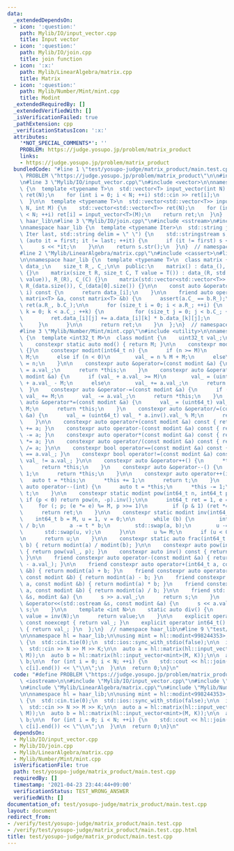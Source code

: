 ```yaml
---
data:
  _extendedDependsOn:
  - icon: ':question:'
    path: Mylib/IO/input_vector.cpp
    title: Input vector
  - icon: ':question:'
    path: Mylib/IO/join.cpp
    title: join function
  - icon: ':x:'
    path: Mylib/LinearAlgebra/matrix.cpp
    title: Matrix
  - icon: ':question:'
    path: Mylib/Number/Mint/mint.cpp
    title: Modint
  _extendedRequiredBy: []
  _extendedVerifiedWith: []
  _isVerificationFailed: true
  _pathExtension: cpp
  _verificationStatusIcon: ':x:'
  attributes:
    '*NOT_SPECIAL_COMMENTS*': ''
    PROBLEM: https://judge.yosupo.jp/problem/matrix_product
    links:
    - https://judge.yosupo.jp/problem/matrix_product
  bundledCode: "#line 1 \"test/yosupo-judge/matrix_product/main.test.cpp\"\n#define\
    \ PROBLEM \"https://judge.yosupo.jp/problem/matrix_product\"\n\n#include <iostream>\n\
    \n#line 3 \"Mylib/IO/input_vector.cpp\"\n#include <vector>\n\nnamespace haar_lib\
    \ {\n  template <typename T>\n  std::vector<T> input_vector(int N) {\n    std::vector<T>\
    \ ret(N);\n    for (int i = 0; i < N; ++i) std::cin >> ret[i];\n    return ret;\n\
    \  }\n\n  template <typename T>\n  std::vector<std::vector<T>> input_vector(int\
    \ N, int M) {\n    std::vector<std::vector<T>> ret(N);\n    for (int i = 0; i\
    \ < N; ++i) ret[i] = input_vector<T>(M);\n    return ret;\n  }\n}  // namespace\
    \ haar_lib\n#line 3 \"Mylib/IO/join.cpp\"\n#include <sstream>\n#include <string>\n\
    \nnamespace haar_lib {\n  template <typename Iter>\n  std::string join(Iter first,\
    \ Iter last, std::string delim = \" \") {\n    std::stringstream s;\n\n    for\
    \ (auto it = first; it != last; ++it) {\n      if (it != first) s << delim;\n\
    \      s << *it;\n    }\n\n    return s.str();\n  }\n}  // namespace haar_lib\n\
    #line 2 \"Mylib/LinearAlgebra/matrix.cpp\"\n#include <cassert>\n#line 4 \"Mylib/LinearAlgebra/matrix.cpp\"\
    \n\nnamespace haar_lib {\n  template <typename T>\n  class matrix {\n    std::vector<std::vector<T>>\
    \ data_;\n    size_t R_, C_;\n\n  public:\n    matrix() : data_(), R_(0), C_(0)\
    \ {}\n    matrix(size_t R, size_t C, T value = T()) : data_(R, std::vector<T>(C,\
    \ value)), R_(R), C_(C) {}\n    matrix(std::vector<std::vector<T>> data) : data_(data),\
    \ R_(data.size()), C_(data[0].size()) {}\n\n    const auto &operator[](size_t\
    \ i) const {\n      return data_[i];\n    }\n\n    friend auto operator*(const\
    \ matrix<T> &a, const matrix<T> &b) {\n      assert(a.C_ == b.R_);\n\n      matrix\
    \ ret(a.R_, b.C_);\n\n      for (size_t i = 0; i < a.R_; ++i) {\n        for (size_t\
    \ k = 0; k < a.C_; ++k) {\n          for (size_t j = 0; j < b.C_; ++j) {\n   \
    \         ret.data_[i][j] += a.data_[i][k] * b.data_[k][j];\n          }\n   \
    \     }\n      }\n\n      return ret;\n    }\n  };\n}  // namespace haar_lib\n\
    #line 3 \"Mylib/Number/Mint/mint.cpp\"\n#include <utility>\n\nnamespace haar_lib\
    \ {\n  template <int32_t M>\n  class modint {\n    uint32_t val_;\n\n  public:\n\
    \    constexpr static auto mod() { return M; }\n\n    constexpr modint() : val_(0)\
    \ {}\n    constexpr modint(int64_t n) {\n      if (n >= M)\n        val_ = n %\
    \ M;\n      else if (n < 0)\n        val_ = n % M + M;\n      else\n        val_\
    \ = n;\n    }\n\n    constexpr auto &operator=(const modint &a) {\n      val_\
    \ = a.val_;\n      return *this;\n    }\n    constexpr auto &operator+=(const\
    \ modint &a) {\n      if (val_ + a.val_ >= M)\n        val_ = (uint64_t) val_\
    \ + a.val_ - M;\n      else\n        val_ += a.val_;\n      return *this;\n  \
    \  }\n    constexpr auto &operator-=(const modint &a) {\n      if (val_ < a.val_)\
    \ val_ += M;\n      val_ -= a.val_;\n      return *this;\n    }\n    constexpr\
    \ auto &operator*=(const modint &a) {\n      val_ = (uint64_t) val_ * a.val_ %\
    \ M;\n      return *this;\n    }\n    constexpr auto &operator/=(const modint\
    \ &a) {\n      val_ = (uint64_t) val_ * a.inv().val_ % M;\n      return *this;\n\
    \    }\n\n    constexpr auto operator+(const modint &a) const { return modint(*this)\
    \ += a; }\n    constexpr auto operator-(const modint &a) const { return modint(*this)\
    \ -= a; }\n    constexpr auto operator*(const modint &a) const { return modint(*this)\
    \ *= a; }\n    constexpr auto operator/(const modint &a) const { return modint(*this)\
    \ /= a; }\n\n    constexpr bool operator==(const modint &a) const { return val_\
    \ == a.val_; }\n    constexpr bool operator!=(const modint &a) const { return\
    \ val_ != a.val_; }\n\n    constexpr auto &operator++() {\n      *this += 1;\n\
    \      return *this;\n    }\n    constexpr auto &operator--() {\n      *this -=\
    \ 1;\n      return *this;\n    }\n\n    constexpr auto operator++(int) {\n   \
    \   auto t = *this;\n      *this += 1;\n      return t;\n    }\n    constexpr\
    \ auto operator--(int) {\n      auto t = *this;\n      *this -= 1;\n      return\
    \ t;\n    }\n\n    constexpr static modint pow(int64_t n, int64_t p) {\n     \
    \ if (p < 0) return pow(n, -p).inv();\n\n      int64_t ret = 1, e = n % M;\n \
    \     for (; p; (e *= e) %= M, p >>= 1)\n        if (p & 1) (ret *= e) %= M;\n\
    \      return ret;\n    }\n\n    constexpr static modint inv(int64_t a) {\n  \
    \    int64_t b = M, u = 1, v = 0;\n\n      while (b) {\n        int64_t t = a\
    \ / b;\n        a -= t * b;\n        std::swap(a, b);\n        u -= t * v;\n \
    \       std::swap(u, v);\n      }\n\n      u %= M;\n      if (u < 0) u += M;\n\
    \n      return u;\n    }\n\n    constexpr static auto frac(int64_t a, int64_t\
    \ b) { return modint(a) / modint(b); }\n\n    constexpr auto pow(int64_t p) const\
    \ { return pow(val_, p); }\n    constexpr auto inv() const { return inv(val_);\
    \ }\n\n    friend constexpr auto operator-(const modint &a) { return modint(M\
    \ - a.val_); }\n\n    friend constexpr auto operator+(int64_t a, const modint\
    \ &b) { return modint(a) + b; }\n    friend constexpr auto operator-(int64_t a,\
    \ const modint &b) { return modint(a) - b; }\n    friend constexpr auto operator*(int64_t\
    \ a, const modint &b) { return modint(a) * b; }\n    friend constexpr auto operator/(int64_t\
    \ a, const modint &b) { return modint(a) / b; }\n\n    friend std::istream &operator>>(std::istream\
    \ &s, modint &a) {\n      s >> a.val_;\n      return s;\n    }\n    friend std::ostream\
    \ &operator<<(std::ostream &s, const modint &a) {\n      s << a.val_;\n      return\
    \ s;\n    }\n\n    template <int N>\n    static auto div() {\n      static auto\
    \ value = inv(N);\n      return value;\n    }\n\n    explicit operator int32_t()\
    \ const noexcept { return val_; }\n    explicit operator int64_t() const noexcept\
    \ { return val_; }\n  };\n}  // namespace haar_lib\n#line 9 \"test/yosupo-judge/matrix_product/main.test.cpp\"\
    \n\nnamespace hl = haar_lib;\n\nusing mint = hl::modint<998244353>;\n\nint main()\
    \ {\n  std::cin.tie(0);\n  std::ios::sync_with_stdio(false);\n\n  int N, M, K;\n\
    \  std::cin >> N >> M >> K;\n\n  auto a = hl::matrix(hl::input_vector<mint>(N,\
    \ M));\n  auto b = hl::matrix(hl::input_vector<mint>(M, K));\n\n  auto c = a *\
    \ b;\n\n  for (int i = 0; i < N; ++i) {\n    std::cout << hl::join(c[i].begin(),\
    \ c[i].end()) << \"\\n\";\n  }\n\n  return 0;\n}\n"
  code: "#define PROBLEM \"https://judge.yosupo.jp/problem/matrix_product\"\n\n#include\
    \ <iostream>\n\n#include \"Mylib/IO/input_vector.cpp\"\n#include \"Mylib/IO/join.cpp\"\
    \n#include \"Mylib/LinearAlgebra/matrix.cpp\"\n#include \"Mylib/Number/Mint/mint.cpp\"\
    \n\nnamespace hl = haar_lib;\n\nusing mint = hl::modint<998244353>;\n\nint main()\
    \ {\n  std::cin.tie(0);\n  std::ios::sync_with_stdio(false);\n\n  int N, M, K;\n\
    \  std::cin >> N >> M >> K;\n\n  auto a = hl::matrix(hl::input_vector<mint>(N,\
    \ M));\n  auto b = hl::matrix(hl::input_vector<mint>(M, K));\n\n  auto c = a *\
    \ b;\n\n  for (int i = 0; i < N; ++i) {\n    std::cout << hl::join(c[i].begin(),\
    \ c[i].end()) << \"\\n\";\n  }\n\n  return 0;\n}\n"
  dependsOn:
  - Mylib/IO/input_vector.cpp
  - Mylib/IO/join.cpp
  - Mylib/LinearAlgebra/matrix.cpp
  - Mylib/Number/Mint/mint.cpp
  isVerificationFile: true
  path: test/yosupo-judge/matrix_product/main.test.cpp
  requiredBy: []
  timestamp: '2021-04-23 23:44:44+09:00'
  verificationStatus: TEST_WRONG_ANSWER
  verifiedWith: []
documentation_of: test/yosupo-judge/matrix_product/main.test.cpp
layout: document
redirect_from:
- /verify/test/yosupo-judge/matrix_product/main.test.cpp
- /verify/test/yosupo-judge/matrix_product/main.test.cpp.html
title: test/yosupo-judge/matrix_product/main.test.cpp
---
```

